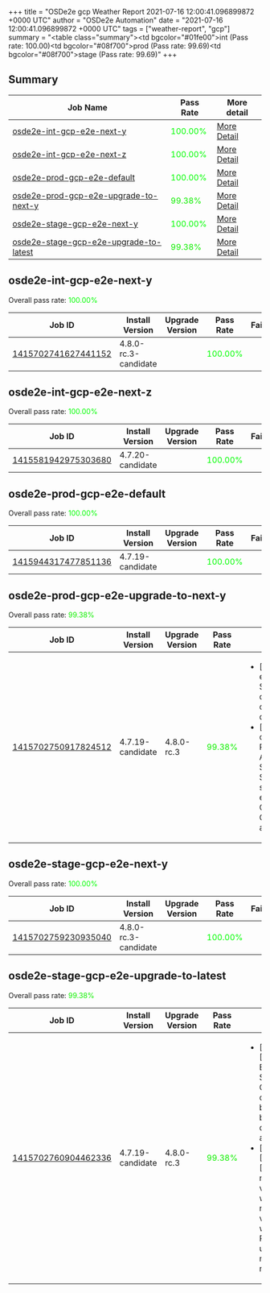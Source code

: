 +++
title = "OSDe2e gcp Weather Report 2021-07-16 12:00:41.096899872 +0000 UTC"
author = "OSDe2e Automation"
date = "2021-07-16 12:00:41.096899872 +0000 UTC"
tags = ["weather-report", "gcp"]
summary = "<table class=\"summary\"><tr><td bgcolor=\"#01fe00\"></td><td>int (Pass rate: 100.00)</td></tr><tr><td bgcolor=\"#08f700\"></td><td>prod (Pass rate: 99.69)</td></tr><tr><td bgcolor=\"#08f700\"></td><td>stage (Pass rate: 99.69)</td></tr></table>"
+++
## Summary

| Job Name | Pass Rate | More detail |
|----------|-----------|-------------|
|[osde2e-int-gcp-e2e-next-y](https://prow.ci.openshift.org/?job=osde2e-int-gcp-e2e-next-y)| <span style="color:#01fe00;">100.00%</span>|[More Detail](#osde2e-int-gcp-e2e-next-y)|
|[osde2e-int-gcp-e2e-next-z](https://prow.ci.openshift.org/?job=osde2e-int-gcp-e2e-next-z)| <span style="color:#01fe00;">100.00%</span>|[More Detail](#osde2e-int-gcp-e2e-next-z)|
|[osde2e-prod-gcp-e2e-default](https://prow.ci.openshift.org/?job=osde2e-prod-gcp-e2e-default)| <span style="color:#01fe00;">100.00%</span>|[More Detail](#osde2e-prod-gcp-e2e-default)|
|[osde2e-prod-gcp-e2e-upgrade-to-next-y](https://prow.ci.openshift.org/?job=osde2e-prod-gcp-e2e-upgrade-to-next-y)| <span style="color:#10ef00;">99.38%</span>|[More Detail](#osde2e-prod-gcp-e2e-upgrade-to-next-y)|
|[osde2e-stage-gcp-e2e-next-y](https://prow.ci.openshift.org/?job=osde2e-stage-gcp-e2e-next-y)| <span style="color:#01fe00;">100.00%</span>|[More Detail](#osde2e-stage-gcp-e2e-next-y)|
|[osde2e-stage-gcp-e2e-upgrade-to-latest](https://prow.ci.openshift.org/?job=osde2e-stage-gcp-e2e-upgrade-to-latest)| <span style="color:#10ef00;">99.38%</span>|[More Detail](#osde2e-stage-gcp-e2e-upgrade-to-latest)|



## osde2e-int-gcp-e2e-next-y

Overall pass rate: <span style="color:#01fe00;">100.00%</span>

| Job ID | Install Version | Upgrade Version | Pass Rate | Failures |
|--------|-----------------|-----------------|-----------|----------|
[1415702741627441152](https://prow.ci.openshift.org/view/gs/origin-ci-test/logs/osde2e-int-gcp-e2e-next-y/1415702741627441152) | 4.8.0-rc.3-candidate |  | <span style="color:#01fe00;">100.00%</span>|



## osde2e-int-gcp-e2e-next-z

Overall pass rate: <span style="color:#01fe00;">100.00%</span>

| Job ID | Install Version | Upgrade Version | Pass Rate | Failures |
|--------|-----------------|-----------------|-----------|----------|
[1415581942975303680](https://prow.ci.openshift.org/view/gs/origin-ci-test/logs/osde2e-int-gcp-e2e-next-z/1415581942975303680) | 4.7.20-candidate |  | <span style="color:#01fe00;">100.00%</span>|



## osde2e-prod-gcp-e2e-default

Overall pass rate: <span style="color:#01fe00;">100.00%</span>

| Job ID | Install Version | Upgrade Version | Pass Rate | Failures |
|--------|-----------------|-----------------|-----------|----------|
[1415944317477851136](https://prow.ci.openshift.org/view/gs/origin-ci-test/logs/osde2e-prod-gcp-e2e-default/1415944317477851136) | 4.7.19-candidate |  | <span style="color:#01fe00;">100.00%</span>|



## osde2e-prod-gcp-e2e-upgrade-to-next-y

Overall pass rate: <span style="color:#10ef00;">99.38%</span>

| Job ID | Install Version | Upgrade Version | Pass Rate | Failures |
|--------|-----------------|-----------------|-----------|----------|
[1415702750917824512](https://prow.ci.openshift.org/view/gs/origin-ci-test/logs/osde2e-prod-gcp-e2e-upgrade-to-next-y/1415702750917824512) | 4.7.19-candidate | 4.8.0-rc.3 | <span style="color:#10ef00;">99.38%</span>|<ul><li>[upgrade] [Suite: e2e] Encrypted Storage in GCP clusters can be created by dedicated admins</li><li>[upgrade] [Suite: operators] [OSD] RBAC Dedicated Admins SubjectPermission SubjectPermission should have the expected ClusterRoles, ClusterRoleBindings and RoleBindinsg</li></ul>



## osde2e-stage-gcp-e2e-next-y

Overall pass rate: <span style="color:#01fe00;">100.00%</span>

| Job ID | Install Version | Upgrade Version | Pass Rate | Failures |
|--------|-----------------|-----------------|-----------|----------|
[1415702759230935040](https://prow.ci.openshift.org/view/gs/origin-ci-test/logs/osde2e-stage-gcp-e2e-next-y/1415702759230935040) | 4.8.0-rc.3-candidate |  | <span style="color:#01fe00;">100.00%</span>|



## osde2e-stage-gcp-e2e-upgrade-to-latest

Overall pass rate: <span style="color:#10ef00;">99.38%</span>

| Job ID | Install Version | Upgrade Version | Pass Rate | Failures |
|--------|-----------------|-----------------|-----------|----------|
[1415702760904462336](https://prow.ci.openshift.org/view/gs/origin-ci-test/logs/osde2e-stage-gcp-e2e-upgrade-to-latest/1415702760904462336) | 4.7.19-candidate | 4.8.0-rc.3 | <span style="color:#10ef00;">99.38%</span>|<ul><li>[upgrade] [Suite: e2e] Encrypted Storage in GCP clusters can be created by dedicated admins</li><li>[upgrade] [Suite: e2e] [OSD] namespace validating webhook namespace validating webhook Privileged users can manage all namespaces</li></ul>




